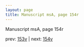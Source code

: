 ```yaml
---
layout: page
title: Manuscript msA, page 154r
---
```


Manuscript msA, page 154r

prev:  [153v](../153v) | next:  [154v](../154v)